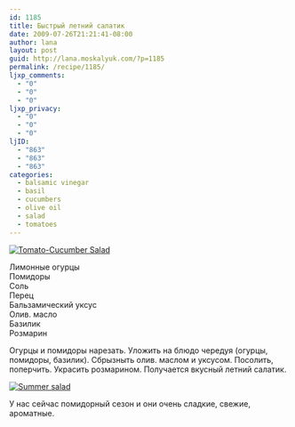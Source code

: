 ```yaml
---
id: 1185
title: Быстрый летний салатик
date: 2009-07-26T21:21:41-08:00
author: lana
layout: post
guid: http://lana.moskalyuk.com/?p=1185
permalink: /recipe/1185/
ljxp_comments:
  - "0"
  - "0"
  - "0"
ljxp_privacy:
  - "0"
  - "0"
  - "0"
ljID:
  - "863"
  - "863"
  - "863"
categories:
  - balsamic vinegar
  - basil
  - cucumbers
  - olive oil
  - salad
  - tomatoes
---
```

<a class="flickr-image alignnone" title="Tomato-Cucumber Salad" href="http://www.flickr.com/photos/67405678@N00/3745484426/" target="_blank"><img src="http://farm4.static.flickr.com/3435/3745484426_549a59b20b.jpg" alt="Tomato-Cucumber Salad" /></a>

Лимонные огурцы  
Помидоры  
Соль  
Перец  
Бальзамический уксус  
Олив. масло  
Базилик  
Розмарин

Огурцы и помидоры нарезать. Уложить на блюдо чередуя (огурцы, помидоры, базилик). Сбрызныть олив. маслом и уксусом. Посолить, поперчить. Украсить розмарином. Получается вкусный летний салатик.

<a class="flickr-image alignnone" title="Summer salad" href="http://www.flickr.com/photos/67405678@N00/3745483618/" target="_blank"><img src="http://farm3.static.flickr.com/2539/3745483618_bef4f9d250.jpg" alt="Summer salad" /></a>

У нас сейчас помидорный сезон и они очень сладкие, свежие, ароматные.